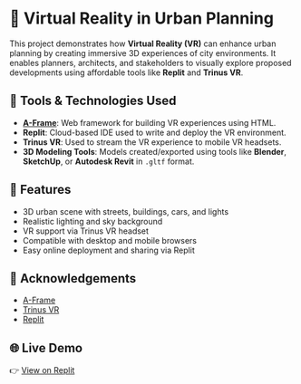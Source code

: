 # 🌆 Virtual Reality in Urban Planning

This project demonstrates how **Virtual Reality (VR)** can enhance urban planning by creating immersive 3D experiences of city environments. It enables planners, architects, and stakeholders to visually explore proposed developments using affordable tools like **Replit** and **Trinus VR**.

## 🧰 Tools & Technologies Used

- **[A-Frame](https://aframe.io/)**: Web framework for building VR experiences using HTML.
- **Replit**: Cloud-based IDE used to write and deploy the VR environment.
- **Trinus VR**: Used to stream the VR experience to mobile VR headsets.
- **3D Modeling Tools**: Models created/exported using tools like **Blender**, **SketchUp**, or **Autodesk Revit** in `.gltf` format.

## 🚀 Features

- 3D urban scene with streets, buildings, cars, and lights  
- Realistic lighting and sky background  
- VR support via Trinus VR headset  
- Compatible with desktop and mobile browsers  
- Easy online deployment and sharing via Replit  

## 🙌 Acknowledgements

- [A-Frame](https://aframe.io/)
- [Trinus VR](https://www.trinusvirtualreality.com/)
- [Replit](https://replit.com/)

## 🌐 Live Demo

👉 [View on Replit](https://replit.com/) 
